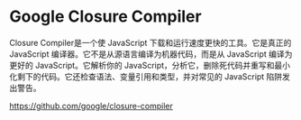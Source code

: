# Google Closure Compiler

Closure Compiler是一个使 JavaScript 下载和运行速度更快的工具。它是真正的 JavaScript 编译器。它不是从源语言编译为机器代码，而是从 JavaScript 编译为更好的 JavaScript。它解析你的 JavaScript，分析它，删除死代码并重写和最小化剩下的代码。它还检查语法、变量引用和类型，并对常见的 JavaScript 陷阱发出警告。

https://github.com/google/closure-compiler